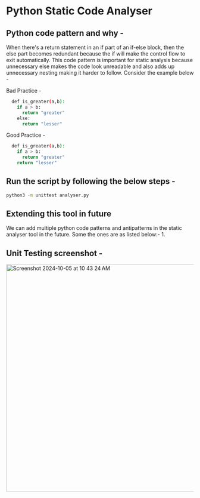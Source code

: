 # Python Static Code Analyser

## Python code pattern and why - 
When there's a return statement in an if part of an if-else block, then the else part becomes redundant because the if will make the control flow to exit automatically. This code pattern is important for static analysis because unnecessary else makes the code look unreadable and also adds up unnecessary nesting making it harder to follow. Consider the example below - 

Bad Practice -
```bash
  def is_greater(a,b):
    if a > b:
      return "greater"
    else:
      return "lesser"
```

Good Practice - 
```bash
  def is_greater(a,b):
    if a > b:
      return "greater"
    return "lesser"
```

## Run the script by following the below steps - 
```bash
python3 -m unittest analyser.py
```

## Extending this tool in future
We can add multiple python code patterns and antipatterns in the static analyser tool in the future. Some the ones are as listed below:-
1. 

## Unit Testing screenshot -
<img width="609" alt="Screenshot 2024-10-05 at 10 43 24 AM" src="https://github.com/user-attachments/assets/05d21482-b29d-4977-84bb-dff0b6ab0157">

